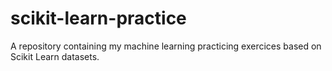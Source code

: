 # scikit-learn-practice
A repository containing my machine learning practicing exercices based on Scikit Learn datasets.
